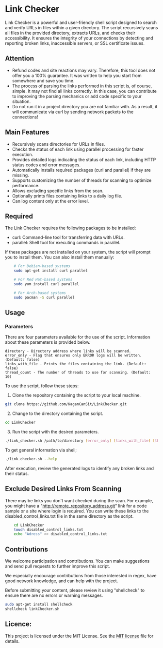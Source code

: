 # Link Checker

Link Checker is a powerful and user-friendly shell script designed to search and verify URLs in files within a given directory. The script recursively scans all files in the provided directory, extracts URLs, and checks their accessibility. It ensures the integrity of your connections by detecting and reporting broken links, inaccessible servers, or SSL certificate issues.

## Attention
- Refund codes and site reactions may vary. Therefore, this tool does not offer you a 100% guarantee. It was written to help you start from somewhere and save you time.
- The process of parsing the links performed in this script is, of course, simple. It may not find all links correctly. In this case, you can contribute to improving the parsing mechanics or add code specific to your situation.
- Do not run it in a project directory you are not familiar with. As a result, it will communicate via curl by sending network packets to the connections!

## Main Features
- Recursively scans directories for URLs in files.
- Checks the status of each link using parallel processing for faster execution.
- Provides detailed logs indicating the status of each link, including HTTP status codes and error messages.
- Automatically installs required packages (curl and parallel) if they are missing.
- Supports customizing the number of threads for scanning to optimize performance.
- Allows excluding specific links from the scan.
- Optionally prints files containing links to a daily log file.
- Can log content only at the error level.

## Required
The Link Checker requires the following packages to be installed:

* curl: Command-line tool for transferring data with URLs.
* parallel: Shell tool for executing commands in parallel.

If these packages are not installed on your system, the script will prompt you to install them. You can also install them manually:

``` bash
    # For Debian-based systems
    sudo apt-get install curl parallel

    # For Red Hat-based systems
    sudo yum install curl parallel

    # For Arch-based systems
    sudo pacman -S curl parallel
```

## Usage

### Parameters

There are four parameters available for the use of the script. Information about these parameters is provided below.

    directory - Directory address where links will be scanned.
    error_only - Flag that ensures only ERROR logs will be written. (Default: false)
    links_with_file - Prints the files containing the link. (Default: false)
    thread_count - The number of threads to use for scanning. (Default: 10)

To use the script, follow these steps:

1. Clone the repository containing the script to your local machine.

``` bash
git clone https://github.com/KaganCanSit/LinkChecker.git
```

2. Change to the directory containing the script.

``` bash
cd LinkChecker
```

3. Run the script with the desired parameters.

``` bash
./link_checker.sh /path/to/directory [error_only] [links_with_file] [thread_count]
```
To get general information via shell;
``` bash
./link_checker.sh --help
```
After execution, review the generated logs to identify any broken links and their status. 

## Exclude Desired Links From Scanning

There may be links you don't want checked during the scan. For example, you might have a "http://remote_repository_address.git" link for a code sample or a site where login is required. You can write these links to the disabled_control_links.txt file in the same directory as the script.

``` bash
    cd LinkChecker
    touch disabled_control_links.txt
    echo "Adress" >> disabled_control_links.txt
```

## Contributions

We welcome participation and contributions. You can make suggestions and send pull requests to further improve this script.

We especially encourage contributions from those interested in regex, have good network knowledge, and can help with the project.

Before submitting your content, please review it using "shellcheck" to ensure there are no errors or warning messages.

``` bash
sudo apt-get install shellcheck
shellcheck linkChecker.sh
```

## Licence:
This project is licensed under the MIT License. See the [MIT license](https://github.com/KaganCanSit/LinkChecker/blob/main/LICENSE) file for details.